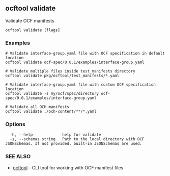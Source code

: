## ocftool validate

Validate OCF manifests

```
ocftool validate [flags]
```

### Examples

```
# Validate interface-group.yaml file with OCF specification in default location
ocftool validate ocf-spec/0.0.1/examples/interface-group.yaml

# Validate multiple files inside test_manifests directory
ocftool validate pkg/ocftool/test_manifests/*.yaml

# Validate interface-group.yaml file with custom OCF specification location 
ocftool validate -s my/ocf/spec/directory ocf-spec/0.0.1/examples/interface-group.yaml

# Validate all OCH manifests
ocftool validate ./och-content/**/*.yaml
```

### Options

```
  -h, --help             help for validate
  -s, --schemas string   Path to the local directory with OCF JSONSchemas. If not provided, built-in JSONSchemas are used.
```

### SEE ALSO

* [ocftool](ocftool.md)	 - CLI tool for working with OCF manifest files

